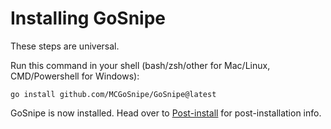 # Installing GoSnipe

These steps are universal.

Run this command in your shell (bash/zsh/other for Mac/Linux, CMD/Powershell for Windows):
```
go install github.com/MCGoSnipe/GoSnipe@latest
```

GoSnipe is now installed. Head over to [Post-install](post-install) for post-installation info.